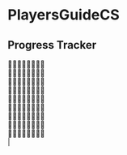 # PlayersGuideCS

## Progress Tracker

:black_square_button::black_square_button::black_square_button::black_square_button::black_square_button::black_square_button::black_square_button::black_square_button:<br/>
:black_square_button::black_square_button::black_square_button::black_square_button::black_square_button::black_square_button::black_square_button::black_square_button:<br/>
:black_square_button::black_square_button::black_square_button::black_square_button::black_square_button::black_square_button::black_square_button::black_square_button:<br/>
:black_square_button::black_square_button::black_square_button::black_square_button::black_square_button::black_square_button::black_square_button::black_square_button:<br/>
:black_square_button::black_square_button::black_square_button::black_square_button::black_square_button::black_square_button::black_square_button::black_square_button:<br/>
:black_square_button::black_square_button::black_square_button::black_square_button::black_square_button::black_square_button::black_square_button::black_square_button:<br/>
:black_square_button::black_square_button::black_square_button::black_square_button::black_square_button::black_square_button::black_square_button::black_square_button:<br/>
:black_square_button::black_square_button::black_square_button::black_square_button::black_square_button::black_square_button::black_square_button::black_square_button:<br/>
:black_square_button::black_square_button::black_square_button::black_square_button::black_square_button::black_square_button::black_square_button::black_square_button:<br/>|
